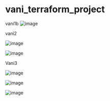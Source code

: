 # vani_terraform_project
vani1b 
![image](https://github.com/user-attachments/assets/d5c90ac2-a056-40e0-be1b-49ac8813e931)


vani2

![image](https://github.com/user-attachments/assets/3ea79130-4f50-4545-a49f-735169fac305)


![image](https://github.com/user-attachments/assets/0be8325e-c9f6-4297-bbea-25b9d04798a6)


Vani3

![image](https://github.com/user-attachments/assets/27b6278c-cf98-4279-80cd-b462767add79)


![image](https://github.com/user-attachments/assets/a3c2e273-7943-4689-95ff-d7ce853a7f9a)

![image](https://github.com/user-attachments/assets/f5e22db5-b2ed-49a1-a43c-63cb4c12522e)

